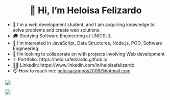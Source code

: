<h1 align="center">👋 Hi, I’m Heloisa Felizardo </h1>
<ul>
  <li> 👀 I'm a web development student, and I am acquiring knowledge to solve problems and create web solutions.</li>
  <li> 🎓 Studying Software Engineering at UNICSUL </li>
  <li> 🌱 I'm interested in JavaScript, Data Structures, Node.js, POO, Software Engineering.</li>
  <li> 💞️ I’m looking to collaborate on with projects involving Web development</li>
  <li> ✨ Portifolio: https://heloisafelizardo.github.io</li>
  <li> 👩🏽 LinkedIn: https://www.linkedin.com/in/heloisafelizardo</li>
  <li> 📫 How to reach me: <a href="mailto:heloisacampos2009@hotmail.com">heloisacampos2009@hotmail.com</a></li>
</ul>
<!---
HeloisaFelizardo/HeloisaFelizardo is a ✨ special ✨ repository because its `README.md` (this file) appears on your GitHub profile.
You can click the Preview link to take a look at your changes.
--->
<!-- <img align="center" src="https://github-readme-stats.vercel.app/api/top-langs/?username=HeloisaFelizardo&layout=compact&theme=material-palenight" /> -->

<a href="https://github.com/HeloisaFelizardo">
<img heigth="180em" src="https://github-readme-stats.vercel.app/api?username=HeloisaFelizardo&show_icons=true&theme=dracula&incluide_all_commits=true&count_private=true"/>
<p></p>
<img heigth="180em" src="https://github-readme-stats.vercel.app/api/top-langs/?username=HeloisaFelizardo&layout=compact&langs_count=16&theme=material-palenight"/> 
